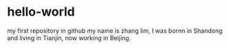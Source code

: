 # hello-world
my first repository in github
my name is zhang lim, I was bornn in Shandong and living in Tianjin, now working in Beijing.
